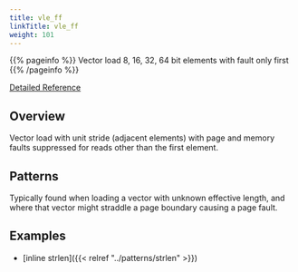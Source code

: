 ```yaml
---
title: vle_ff
linkTitle: vle_ff
weight: 101
---
```


{{% pageinfo %}}
Vector load 8, 16, 32, 64 bit elements with fault only first
{{% /pageinfo %}}

[Detailed Reference](https://github.com/riscv/riscv-v-spec/blob/master/v-spec.adoc#77-unit-stride-fault-only-first-loads)

## Overview

Vector load with unit stride (adjacent elements) with page and memory faults suppressed
for reads other than the first element.

## Patterns

Typically found when loading a vector with unknown effective length, and where that vector
might straddle a page boundary causing a page fault.

## Examples

* [inline strlen]({{< relref "../patterns/strlen" >}})